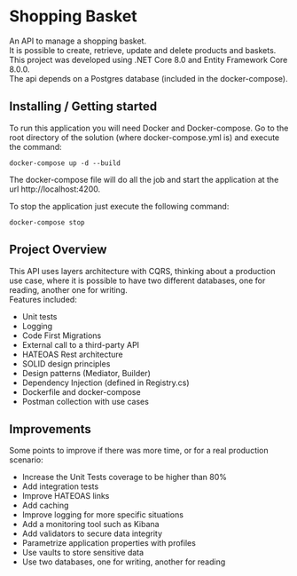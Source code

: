 # Shopping Basket
An API to manage a shopping basket. <br>
It is possible to create, retrieve, update and delete products and baskets.
This project was developed using .NET Core 8.0 and Entity Framework Core 8.0.0. <br>
The api depends on a Postgres database (included in the docker-compose).

## Installing / Getting started
To run this application you will need Docker and Docker-compose. Go to the root directory of the solution (where docker-compose.yml is) and execute the command:
```shell
docker-compose up -d --build
```

The docker-compose file will do all the job and start the application at the url http://localhost:4200.

To stop the application just execute the following command:
```shell
docker-compose stop
```

## Project Overview

This API uses layers architecture with CQRS, thinking about a production use case, where it is possible to have two different databases, one for reading, another one for writing. <br>
Features included:
- Unit tests
- Logging
- Code First Migrations
- External call to a third-party API
- HATEOAS Rest architecture
- SOLID design principles
- Design patterns (Mediator, Builder)
- Dependency Injection (defined in Registry.cs)
- Dockerfile and docker-compose
- Postman collection with use cases

##  Improvements

Some points to improve if there was more time, or for a real production scenario:
- Increase the Unit Tests coverage to be higher than 80%
- Add integration tests
- Improve HATEOAS links
- Add caching
- Improve logging for more specific situations
- Add a monitoring tool such as Kibana
- Add validators to secure data integrity
- Parametrize application properties with profiles
- Use vaults to store sensitive data
- Use two databases, one for writing, another for reading